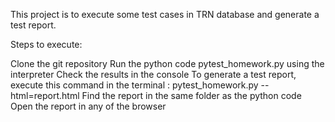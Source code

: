 This project is to execute some test cases in TRN database and generate a test report.

Steps to execute:

Clone the git repository
Run the python code pytest_homework.py using the interpreter
Check the results in the console
To generate a test report, execute this command in the terminal : pytest_homework.py --html=report.html
Find the report in the same folder as the python code
Open the report in any of the browser
